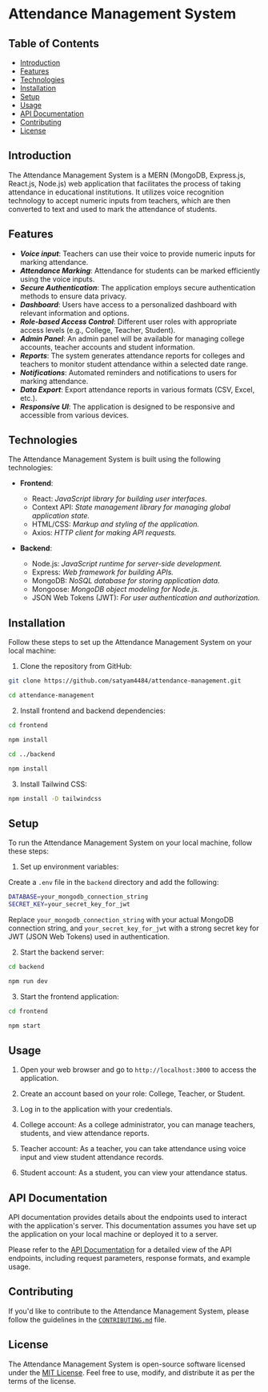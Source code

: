 # Attendance Management System

## Table of Contents

- [Introduction](#introduction)
- [Features](#features)
- [Technologies](#technologies)
- [Installation](#installation)
- [Setup](#setup)
- [Usage](#usage)
- [API Documentation](#api-documentation)
- [Contributing](#contributing)
- [License](#license)

## Introduction

The Attendance Management System is a MERN (MongoDB, Express.js, React.js, Node.js) web application that facilitates the process of taking attendance in educational institutions. It utilizes voice recognition technology to accept numeric inputs from teachers, which are then converted to text and used to mark the attendance of students.

## Features

- ***Voice input***: Teachers can use their voice to provide numeric inputs for marking attendance.
- ***Attendance Marking***: Attendance for students can be marked efficiently using the voice inputs.
- ***Secure Authentication***: The application employs secure authentication methods to ensure data privacy.
- ***Dashboard***: Users have access to a personalized dashboard with relevant information and options.
- ***Role-based Access Control***: Different user roles with appropriate access levels (e.g., College, Teacher, Student).
- ***Admin Panel***: An admin panel will be available for managing college accounts, teacher accounts and student information.
- ***Reports***: The system generates attendance reports for colleges and teachers to monitor student attendance within a selected date range.
- ***Notifications***: Automated reminders and notifications to users for marking attendance.
- ***Data Export***: Export attendance reports in various formats (CSV, Excel, etc.).
- ***Responsive UI***: The application is designed to be responsive and accessible from various devices.

## Technologies

The Attendance Management System is built using the following technologies:

- **Frontend**:

  - React: *JavaScript library for building user interfaces.*
  - Context API: *State management library for managing global application state.*
  - HTML/CSS: *Markup and styling of the application.*
  - Axios: *HTTP client for making API requests.*

- **Backend**:
  - Node.js: *JavaScript runtime for server-side development.*
  - Express: *Web framework for building APIs.*
  - MongoDB: *NoSQL database for storing application data.*
  - Mongoose: *MongoDB object modeling for Node.js.*
  - JSON Web Tokens (JWT): *For user authentication and authorization.*

## Installation

Follow these steps to set up the Attendance Management System on your local machine:

1. Clone the repository from GitHub:

```bash
git clone https://github.com/satyam4484/attendance-management.git

cd attendance-management
```

2. Install frontend and backend dependencies:

```bash
cd frontend

npm install
```

```bash
cd ../backend

npm install
```

3. Install Tailwind CSS: 

```bash
npm install -D tailwindcss
```

## Setup

To run the Attendance Management System on your local machine, follow these steps:

1. Set up environment variables:

Create a `.env` file in the `backend` directory and add the following:

```bash
DATABASE=your_mongodb_connection_string
SECRET_KEY=your_secret_key_for_jwt
```

Replace `your_mongodb_connection_string` with your actual MongoDB connection string, and `your_secret_key_for_jwt` with a strong secret key for JWT (JSON Web Tokens) used in authentication.

2. Start the backend server:

```bash
cd backend

npm run dev
```

3. Start the frontend application:

```bash
cd frontend

npm start
```

## Usage

1. Open your web browser and go to `http://localhost:3000` to access the application.

2. Create an account based on your role: College, Teacher, or Student.

3. Log in to the application with your credentials.

4. College account: As a college administrator, you can manage teachers, students, and view attendance reports.

5. Teacher account: As a teacher, you can take attendance using voice input and view student attendance records.

6. Student account: As a student, you can view your attendance status.

## API Documentation

API documentation provides details about the endpoints used to interact with the application's server. This documentation assumes you have set up the application on your local machine or deployed it to a server.

Please refer to the [API Documentation](https://documenter.getpostman.com/view/17718134/2s946h7C6y) for a detailed view of the API endpoints, including request parameters, response formats, and example usage.

## Contributing

If you'd like to contribute to the Attendance Management System, please follow the guidelines in the [`CONTRIBUTING.md`](CONTRIBUTING.md) file.

## License

The Attendance Management System is open-source software licensed under the [MIT License](LICENSE). Feel free to use, modify, and distribute it as per the terms of the license.